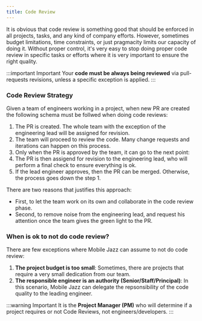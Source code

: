 ```yaml
---
title: Code Review
---
```


It is obvious that code review is something good that should be enforced in all projects, tasks, and any kind of company efforts. However, sometimes budget limitations, time constraints, or just pragmacity limits our capacity of doing it. Without proper control, it's very easy to stop doing proper code review in specific tasks or efforts where it is very important to ensure the right quality.

:::important Important
Your **code must be always being reviewed** via pull-requests revisions, unless a specific exception is applied.
:::

### Code Review Strategy

Given a team of engineers working in a project, when new PR are created the following schema must be follwed when doing code reviews:

1. The PR is created. The whole team with the exception of the engineering lead will be assigned for revision.
2. The team will proceed to review the code. Many change requests and iterations can happen on this process.
3. Only when the PR is approved by the team, it can go to the next point:
4. The PR is then assigend for revision to the engineering lead, who will perform a final check to ensure everything is ok.
5. If the lead engineer approves, then the PR can be merged. Otherwise, the process goes down the step 1.

There are two reasons that justifies this approach: 

- First, to let the team work on its own and collaborate in the code review phase. 
- Second, to remove noise from the engineering lead, and request his attention once the team gives the green light to the PR.

### When is ok to not do code review?

There are few exceptions where Mobile Jazz can assume to not do code review:

1. **The project budget is too small**: Sometimes, there are projects that require a very small dedication from our team. 
2. **The responsible engineer is an authority (Senior/Staff/Principal)**:  In this scenario, Mobile Jazz can delegate the repsonsibility of the code quality to the leading engineer.

:::warning Important
It is the **Project Manager (PM)** who will determine if a project requires or not Code Reviews, not engineers/developers.
:::

